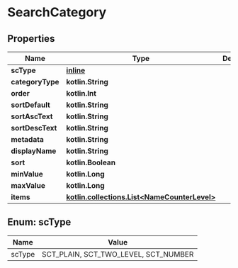 
# SearchCategory

## Properties
Name | Type | Description | Notes
------------ | ------------- | ------------- | -------------
**scType** | [**inline**](#ScType) |  | 
**categoryType** | **kotlin.String** |  | 
**order** | **kotlin.Int** |  | 
**sortDefault** | **kotlin.String** |  | 
**sortAscText** | **kotlin.String** |  | 
**sortDescText** | **kotlin.String** |  | 
**metadata** | **kotlin.String** |  | 
**displayName** | **kotlin.String** |  | 
**sort** | **kotlin.Boolean** |  | 
**minValue** | **kotlin.Long** |  | 
**maxValue** | **kotlin.Long** |  | 
**items** | [**kotlin.collections.List&lt;NameCounterLevel&gt;**](NameCounterLevel.md) |  | 


<a id="ScType"></a>
## Enum: scType
Name | Value
---- | -----
scType | SCT_PLAIN, SCT_TWO_LEVEL, SCT_NUMBER



